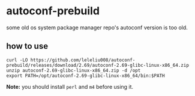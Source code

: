 # autoconf-prebuild
some old os system package manager repo's autoconf version is too old.

## how to use
```
curl -LO https://github.com/leleliu008/autoconf-prebuild/releases/download/2.69/autoconf-2.69-glibc-linux-x86_64.zip
unzip autoconf-2.69-glibc-linux-x86_64.zip -d /opt
export PATH=/opt/autoconf-2.69-glibc-linux-x86_64/bin:$PATH
```

**Note:** you should install `perl` and `m4` before using it.
